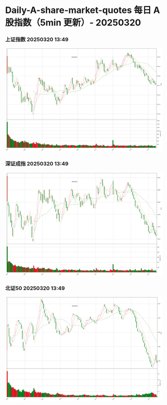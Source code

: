 
# Daily-A-share-market-quotes 每日 A 股指数（5min 更新）- 20250320

### 上证指数 20250320 13:49
![](./fig/2025/3/20250320-sh000001.png)

### 深证成指 20250320 13:49
![](./fig/2025/3/20250320-sz399001.png)

### 北证50 20250320 13:49
![](./fig/2025/3/20250320-bj899050.png)
